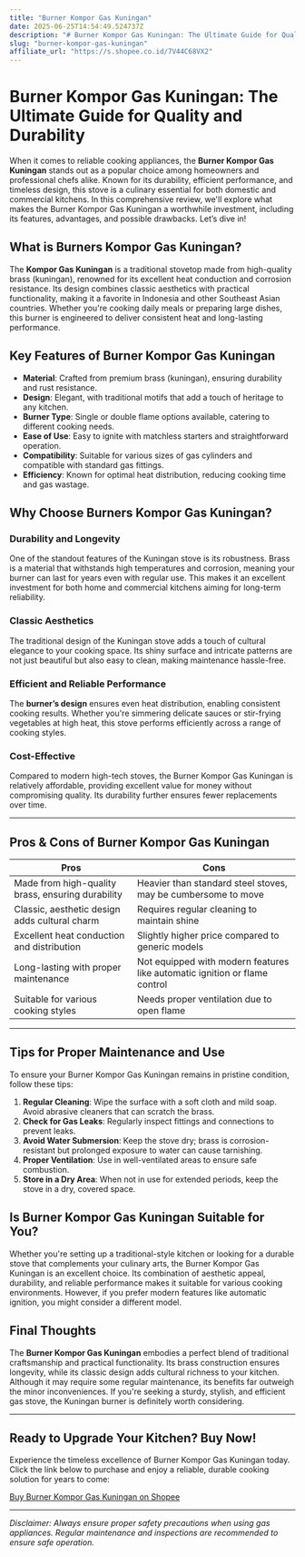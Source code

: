 ```yaml
---
title: "Burner Kompor Gas Kuningan"
date: 2025-06-25T14:54:49.524737Z
description: "# Burner Kompor Gas Kuningan: The Ultimate Guide for Quality and Durability..."
slug: "burner-kompor-gas-kuningan"
affiliate_url: "https://s.shopee.co.id/7V44C68VX2"
---
```

# Burner Kompor Gas Kuningan: The Ultimate Guide for Quality and Durability

When it comes to reliable cooking appliances, the **Burner Kompor Gas Kuningan** stands out as a popular choice among homeowners and professional chefs alike. Known for its durability, efficient performance, and timeless design, this stove is a culinary essential for both domestic and commercial kitchens. In this comprehensive review, we'll explore what makes the Burner Kompor Gas Kuningan a worthwhile investment, including its features, advantages, and possible drawbacks. Let’s dive in!

## What is Burners Kompor Gas Kuningan?

The **Kompor Gas Kuningan** is a traditional stovetop made from high-quality brass (kuningan), renowned for its excellent heat conduction and corrosion resistance. Its design combines classic aesthetics with practical functionality, making it a favorite in Indonesia and other Southeast Asian countries. Whether you're cooking daily meals or preparing large dishes, this burner is engineered to deliver consistent heat and long-lasting performance.

## Key Features of Burner Kompor Gas Kuningan

- **Material**: Crafted from premium brass (kuningan), ensuring durability and rust resistance.
- **Design**: Elegant, with traditional motifs that add a touch of heritage to any kitchen.
- **Burner Type**: Single or double flame options available, catering to different cooking needs.
- **Ease of Use**: Easy to ignite with matchless starters and straightforward operation.
- **Compatibility**: Suitable for various sizes of gas cylinders and compatible with standard gas fittings.
- **Efficiency**: Known for optimal heat distribution, reducing cooking time and gas wastage.

## Why Choose Burners Kompor Gas Kuningan?

### Durability and Longevity

One of the standout features of the Kuningan stove is its robustness. Brass is a material that withstands high temperatures and corrosion, meaning your burner can last for years even with regular use. This makes it an excellent investment for both home and commercial kitchens aiming for long-term reliability.

### Classic Aesthetics

The traditional design of the Kuningan stove adds a touch of cultural elegance to your cooking space. Its shiny surface and intricate patterns are not just beautiful but also easy to clean, making maintenance hassle-free.

### Efficient and Reliable Performance

The **burner’s design** ensures even heat distribution, enabling consistent cooking results. Whether you're simmering delicate sauces or stir-frying vegetables at high heat, this stove performs efficiently across a range of cooking styles.

### Cost-Effective

Compared to modern high-tech stoves, the Burner Kompor Gas Kuningan is relatively affordable, providing excellent value for money without compromising quality. Its durability further ensures fewer replacements over time.

---

## Pros & Cons of Burner Kompor Gas Kuningan

| **Pros** | **Cons** |
| --- | --- |
| Made from high-quality brass, ensuring durability | Heavier than standard steel stoves, may be cumbersome to move |
| Classic, aesthetic design adds cultural charm | Requires regular cleaning to maintain shine |
| Excellent heat conduction and distribution | Slightly higher price compared to generic models |
| Long-lasting with proper maintenance | Not equipped with modern features like automatic ignition or flame control |
| Suitable for various cooking styles | Needs proper ventilation due to open flame |

---

## Tips for Proper Maintenance and Use

To ensure your Burner Kompor Gas Kuningan remains in pristine condition, follow these tips:

1. **Regular Cleaning**: Wipe the surface with a soft cloth and mild soap. Avoid abrasive cleaners that can scratch the brass.
2. **Check for Gas Leaks**: Regularly inspect fittings and connections to prevent leaks.
3. **Avoid Water Submersion**: Keep the stove dry; brass is corrosion-resistant but prolonged exposure to water can cause tarnishing.
4. **Proper Ventilation**: Use in well-ventilated areas to ensure safe combustion.
5. **Store in a Dry Area**: When not in use for extended periods, keep the stove in a dry, covered space.

## Is Burner Kompor Gas Kuningan Suitable for You?

Whether you're setting up a traditional-style kitchen or looking for a durable stove that complements your culinary arts, the Burner Kompor Gas Kuningan is an excellent choice. Its combination of aesthetic appeal, durability, and reliable performance makes it suitable for various cooking environments. However, if you prefer modern features like automatic ignition, you might consider a different model.

## Final Thoughts

The **Burner Kompor Gas Kuningan** embodies a perfect blend of traditional craftsmanship and practical functionality. Its brass construction ensures longevity, while its classic design adds cultural richness to your kitchen. Although it may require some regular maintenance, its benefits far outweigh the minor inconveniences. If you're seeking a sturdy, stylish, and efficient gas stove, the Kuningan burner is definitely worth considering.

---

## Ready to Upgrade Your Kitchen? Buy Now!

Experience the timeless excellence of Burner Kompor Gas Kuningan today. Click the link below to purchase and enjoy a reliable, durable cooking solution for years to come:

[Buy Burner Kompor Gas Kuningan on Shopee](https://s.shopee.co.id/7V44C68VX2)

---

*Disclaimer: Always ensure proper safety precautions when using gas appliances. Regular maintenance and inspections are recommended to ensure safe operation.*